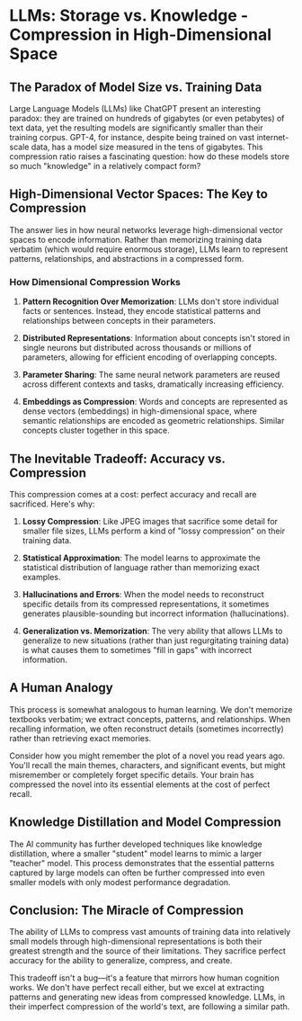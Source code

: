 # LLMs: Storage vs. Knowledge - Compression in High-Dimensional Space

## The Paradox of Model Size vs. Training Data

Large Language Models (LLMs) like ChatGPT present an interesting paradox: they are trained on hundreds of gigabytes (or even petabytes) of text data, yet the resulting models are significantly smaller than their training corpus. GPT-4, for instance, despite being trained on vast internet-scale data, has a model size measured in the tens of gigabytes. This compression ratio raises a fascinating question: how do these models store so much "knowledge" in a relatively compact form?

## High-Dimensional Vector Spaces: The Key to Compression

The answer lies in how neural networks leverage high-dimensional vector spaces to encode information. Rather than memorizing training data verbatim (which would require enormous storage), LLMs learn to represent patterns, relationships, and abstractions in a compressed form.

### How Dimensional Compression Works

1. **Pattern Recognition Over Memorization**: LLMs don't store individual facts or sentences. Instead, they encode statistical patterns and relationships between concepts in their parameters.

2. **Distributed Representations**: Information about concepts isn't stored in single neurons but distributed across thousands or millions of parameters, allowing for efficient encoding of overlapping concepts.

3. **Parameter Sharing**: The same neural network parameters are reused across different contexts and tasks, dramatically increasing efficiency.

4. **Embeddings as Compression**: Words and concepts are represented as dense vectors (embeddings) in high-dimensional space, where semantic relationships are encoded as geometric relationships. Similar concepts cluster together in this space.

## The Inevitable Tradeoff: Accuracy vs. Compression

This compression comes at a cost: perfect accuracy and recall are sacrificed. Here's why:

1. **Lossy Compression**: Like JPEG images that sacrifice some detail for smaller file sizes, LLMs perform a kind of "lossy compression" on their training data.

2. **Statistical Approximation**: The model learns to approximate the statistical distribution of language rather than memorizing exact examples.

3. **Hallucinations and Errors**: When the model needs to reconstruct specific details from its compressed representations, it sometimes generates plausible-sounding but incorrect information (hallucinations).

4. **Generalization vs. Memorization**: The very ability that allows LLMs to generalize to new situations (rather than just regurgitating training data) is what causes them to sometimes "fill in gaps" with incorrect information.

## A Human Analogy

This process is somewhat analogous to human learning. We don't memorize textbooks verbatim; we extract concepts, patterns, and relationships. When recalling information, we often reconstruct details (sometimes incorrectly) rather than retrieving exact memories.

Consider how you might remember the plot of a novel you read years ago. You'll recall the main themes, characters, and significant events, but might misremember or completely forget specific details. Your brain has compressed the novel into its essential elements at the cost of perfect recall.

## Knowledge Distillation and Model Compression

The AI community has further developed techniques like knowledge distillation, where a smaller "student" model learns to mimic a larger "teacher" model. This process demonstrates that the essential patterns captured by large models can often be further compressed into even smaller models with only modest performance degradation.

## Conclusion: The Miracle of Compression

The ability of LLMs to compress vast amounts of training data into relatively small models through high-dimensional representations is both their greatest strength and the source of their limitations. They sacrifice perfect accuracy for the ability to generalize, compress, and create.

This tradeoff isn't a bug—it's a feature that mirrors how human cognition works. We don't have perfect recall either, but we excel at extracting patterns and generating new ideas from compressed knowledge. LLMs, in their imperfect compression of the world's text, are following a similar path.